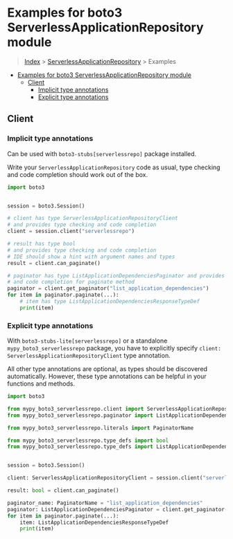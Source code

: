 <a id="examples-for-boto3-serverlessapplicationrepository-module"></a>

# Examples for boto3 ServerlessApplicationRepository module

> [Index](../README.md) > [ServerlessApplicationRepository](./README.md) >
> Examples

- [Examples for boto3 ServerlessApplicationRepository module](#examples-for-boto3-serverlessapplicationrepository-module)
  - [Client](#client)
    - [Implicit type annotations](#implicit-type-annotations)
    - [Explicit type annotations](#explicit-type-annotations)

<a id="client"></a>

## Client

<a id="implicit-type-annotations"></a>

### Implicit type annotations

Can be used with `boto3-stubs[serverlessrepo]` package installed.

Write your `ServerlessApplicationRepository` code as usual, type checking and
code completion should work out of the box.

```python
import boto3


session = boto3.Session()

# client has type ServerlessApplicationRepositoryClient
# and provides type checking and code completion
client = session.client("serverlessrepo")

# result has type bool
# and provides type checking and code completion
# IDE should show a hint with argument names and types
result = client.can_paginate()

# paginator has type ListApplicationDependenciesPaginator and provides type checking
# and code completion for paginate method
paginator = client.get_paginator("list_application_dependencies")
for item in paginator.paginate(...):
    # item has type ListApplicationDependenciesResponseTypeDef
    print(item)
```

<a id="explicit-type-annotations"></a>

### Explicit type annotations

With `boto3-stubs-lite[serverlessrepo]` or a standalone
`mypy_boto3_serverlessrepo` package, you have to explicitly specify
`client: ServerlessApplicationRepositoryClient` type annotation.

All other type annotations are optional, as types should be discovered
automatically. However, these type annotations can be helpful in your functions
and methods.

```python
import boto3

from mypy_boto3_serverlessrepo.client import ServerlessApplicationRepositoryClient
from mypy_boto3_serverlessrepo.paginator import ListApplicationDependenciesPaginator

from mypy_boto3_serverlessrepo.literals import PaginatorName

from mypy_boto3_serverlessrepo.type_defs import bool
from mypy_boto3_serverlessrepo.type_defs import ListApplicationDependenciesResponseTypeDef


session = boto3.Session()

client: ServerlessApplicationRepositoryClient = session.client("serverlessrepo")

result: bool = client.can_paginate()

paginator_name: PaginatorName = "list_application_dependencies"
paginator: ListApplicationDependenciesPaginator = client.get_paginator(paginator_name)
for item in paginator.paginate(...):
    item: ListApplicationDependenciesResponseTypeDef
    print(item)
```
